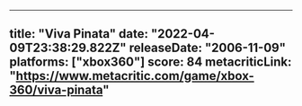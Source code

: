 
---
title: "Viva Pinata"
date: "2022-04-09T23:38:29.822Z"
releaseDate: "2006-11-09"
platforms: ["xbox360"]
score: 84
metacriticLink: "https://www.metacritic.com/game/xbox-360/viva-pinata"
---
